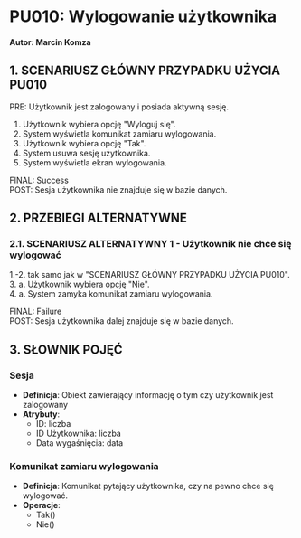 # PU010: Wylogowanie użytkownika

#### Autor: Marcin Komza

## 1. SCENARIUSZ GŁÓWNY PRZYPADKU UŻYCIA PU010

PRE: Użytkownik jest zalogowany i posiada aktywną sesję.

1. Użytkownik wybiera opcję "Wyloguj się".
2. System wyświetla komunikat zamiaru wylogowania.
3. Użytkownik wybiera opcję "Tak".
4. System usuwa sesję użytkownika.
5. System wyświetla ekran wylogowania.

FINAL: Success\
POST: Sesja użytkownika nie znajduje się w bazie danych.

## 2. PRZEBIEGI ALTERNATYWNE

### 2.1. SCENARIUSZ ALTERNATYWNY 1 - Użytkownik nie chce się wylogować

1.-2. tak samo jak w "SCENARIUSZ GŁÓWNY PRZYPADKU UŻYCIA PU010".\
3. a. Użytkownik wybiera opcję "Nie".\
4. a. System zamyka komunikat zamiaru wylogowania.

FINAL: Failure\
POST: Sesja użytkownika dalej znajduje się w bazie danych.

## 3. SŁOWNIK POJĘĆ

### Sesja  
- **Definicja**: Obiekt zawierający informację o tym czy użytkownik jest zalogowany  
- **Atrybuty**: 
  - ID: liczba
  - ID Użytkownika: liczba
  - Data wygaśnięcia: data

### Komunikat zamiaru wylogowania
- **Definicja**: Komunikat pytający użytkownika, czy na pewno chce się wylogować. 
- **Operacje**: 
  - Tak()
  - Nie()
